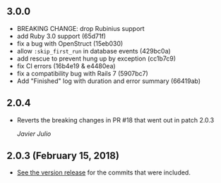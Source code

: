 ## 3.0.0 ##

* BREAKING CHANGE: drop Rubinius support
* add Ruby 3.0 support (65d71f)
* fix a bug with OpenStruct (15eb030)
* allow `:skip_first_run` in database events (429bc0a)
* add rescue to prevent hung up by exception (cc1b7c9)
* fix CI errors (16b4e19 & e4480ea)
* fix a compatibility bug with Rails 7 (5907bc7)
* Add "Finished" log with duration and error summary (66419ab)

## 2.0.4 ##

*   Reverts the breaking changes in PR #18 that went out in patch 2.0.3

    *Javier Julio*

## 2.0.3 (February 15, 2018) ##

*   [See the version release](https://github.com/Rykian/clockwork/releases) for the commits that were included.
